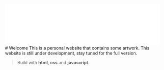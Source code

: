 <img src="Assets/yolo.svg" alt="" srcset="">
# Welcome
This is a personal website that contains some artwork.
This website is still under development, stay tuned for the full version.

>Build with **html**, **css** and **javascript**.
